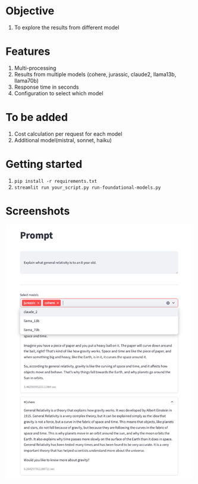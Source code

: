# Objective

1. To explore the results from different model

# Features

1. Multi-processing
2. Results from multiple models (cohere, jurassic, claude2, llama13b, llama70b)
3. Response time in seconds
4. Configuration to select which model

# To be added

1. Cost calculation per request for each model
2. Additional model(mistral, sonnet, haiku)


# Getting started

1. `pip install -r requirements.txt`
2. `streamlit run your_script.py run-foundational-models.py`

# Screenshots

![say hello](./screenshots/ss-selection-of-model.png "Say hello")